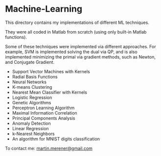 Machine-Learning
================

This directory contains my implementations of different ML techniques. 

They were all coded in Matlab from scratch (using only built-in Matlab functions).

Some of these techniques were implemented via different approaches. For example, SVM is implemented solving the dual via QP, and is also implemented minimizing the primal via gradient methods, such as Newton, and Conjugate Gradient.

- Support Vector Machines with Kernels
- Radial Basis Functions
- Neural Networks
- K-means Clustering
- Nearest Mean Classifier with Kernels
- Logistic Regression
- Genetic Algorithms
- Perceptron Learning Algorithm
- Maximal Information Correlation
- Principal Components Analysis
- Anomaly Detection
- Linear Regression
- k-Nearest Neighbors
- An algorithm for MNIST digits classification


To contact me: martin.merener@gmail.com
